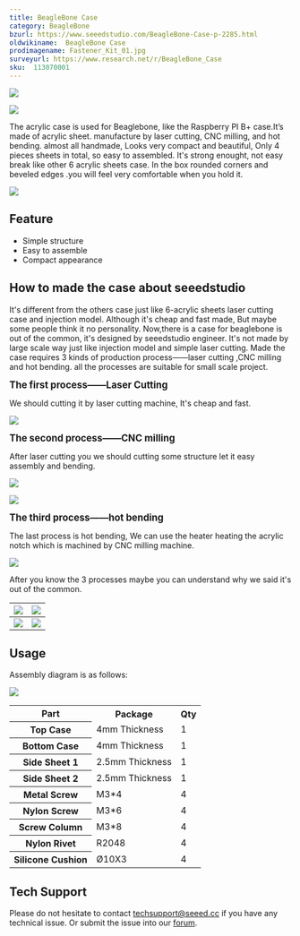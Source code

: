 ```yaml
---
title: BeagleBone Case
category: BeagleBone
bzurl: https://www.seeedstudio.com/BeagleBone-Case-p-2285.html
oldwikiname:  BeagleBone Case
prodimagename: Fastener_Kit_01.jpg
surveyurl: https://www.research.net/r/BeagleBone_Case
sku:  113070001
---
```



![](https://github.com/SeeedDocument/Beaglebone_Case/raw/master/img/1130070001_1.jpg)

![](https://github.com/SeeedDocument/Beaglebone_Case/raw/master/img/1130070001_4.jpg)

The acrylic case is used for Beaglebone, like the Raspberry PI B+ case.It’s made of acrylic sheet. manufacture by laser cutting, CNC milling, and hot bending. almost all handmade, Looks very compact and beautiful, Only 4 pieces sheets in total, so easy to assembled. It's strong enought, not easy break like other 6 acrylic sheets case. In the box rounded corners and beveled edges  .you will feel very comfortable when you hold it.

[![](https://github.com/SeeedDocument/Seeed-WiKi/raw/master/docs/images/300px-Get_One_Now_Banner-ragular.png)](https://www.seeedstudio.com/BeagleBone-Case-p-2285.html)


##  Feature

*   Simple structure
*   Easy to assemble
*   Compact appearance

##  How to made the case about seeedstudio

It's different from the others case just like 6-acrylic sheets laser cutting case and injection model. Although it's cheap and fast made, But maybe some people think it no personality. Now,there is a case for beaglebone is out of the common, it's designed by seeedstudio engineer. It's not made by large scale way just like injection model and simple laser cutting. Made the case requires 3 kinds of production process——laser cutting ,CNC milling and hot bending. all the processes are suitable for small scale project.

<big>**The first process——Laser Cutting**</big>

We should cutting it by laser cutting machine, It's cheap and fast.

![](https://github.com/SeeedDocument/Beaglebone_Case/raw/master/img/20141016191356.jpg)

<big>**The second process——CNC milling**</big>

After laser cutting you we should cutting some structure let it easy assembly and bending.

![](https://github.com/SeeedDocument/Beaglebone_Case/raw/master/img/123bc.jpg)

![](https://github.com/SeeedDocument/Beaglebone_Case/raw/master/img/IMG_9992a.jpg)

<big>**The third process——hot bending**</big>

The last process is hot bending, We can use the heater heating the acrylic notch which is machined by CNC milling machine.

![](https://github.com/SeeedDocument/Beaglebone_Case/raw/master/img/20141016191303.jpg)

After you know the 3 processes maybe you can understand why we said it's out of the common.

|![](https://github.com/SeeedDocument/Beaglebone_Case/raw/master/img/1130070001_2.jpg)|![](https://github.com/SeeedDocument/Beaglebone_Case/raw/master/img/1130070001_3.jpg)
|---|---|
|![](https://github.com/SeeedDocument/Beaglebone_Case/raw/master/img/1130070001_5.jpg)|![](https://github.com/SeeedDocument/Beaglebone_Case/raw/master/img/1130070001_6.jpg)

##  Usage

Assembly diagram is as follows:

![](https://github.com/SeeedDocument/Beaglebone_Case/raw/master/img/20141016183208.jpg)

<table  cellspacing="0" width="80%">
<tr>
<th scope="col"> Part
</th>
<th scope="col"> Package
</th>
<th scope="col"> Qty
</th></tr>
<tr>
<th scope="row"> Top Case
</th>
<td> 4mm Thickness
</td>
<td> 1
</td></tr>
<tr>
<th scope="row"> Bottom Case
</th>
<td> 4mm Thickness
</td>
<td> 1
</td></tr>
<tr>
<th scope="row"> Side Sheet 1
</th>
<td> 2.5mm Thickness
</td>
<td> 1
</td></tr>
<tr>
<th scope="row"> Side Sheet 2
</th>
<td> 2.5mm Thickness
</td>
<td> 1
</td></tr>
<tr>
<th scope="row"> Metal Screw
</th>
<td> M3*4
</td>
<td> 4
</td></tr>
<tr>
<th scope="row">Nylon Screw
</th>
<td> M3*6
</td>
<td> 4
</td></tr>
<tr>
<th scope="row"> Screw Column
</th>
<td> M3*8
</td>
<td> 4
</td></tr>
<tr>
<th scope="row">Nylon Rivet
</th>
<td> R2048
</td>
<td> 4
</td></tr>
<tr>
<th scope="row"> Silicone Cushion
</th>
<td> Ø10X3
</td>
<td> 4
</td></tr></table>

## Tech Support
Please do not hesitate to contact [techsupport@seeed.cc](techsupport@seeed.cc) if you have any technical issue. Or submit the issue into our [forum](http://seeedstudio.com/forum/). 
